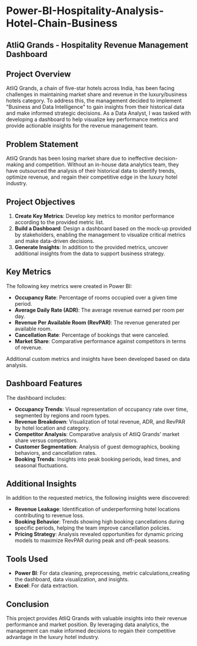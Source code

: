 # Power-BI-Hospitality-Analysis-Hotel-Chain-Business
## AtliQ Grands - Hospitality Revenue Management Dashboard

## Project Overview

AtliQ Grands, a chain of five-star hotels across India, has been facing challenges in maintaining market share and revenue in the luxury/business hotels category. To address this, the management decided to implement "Business and Data Intelligence" to gain insights from their historical data and make informed strategic decisions. As a Data Analyst, I was tasked with developing a dashboard to help visualize key performance metrics and provide actionable insights for the revenue management team.

## Problem Statement

AtliQ Grands has been losing market share due to ineffective decision-making and competition. Without an in-house data analytics team, they have outsourced the analysis of their historical data to identify trends, optimize revenue, and regain their competitive edge in the luxury hotel industry.

## Project Objectives

1. **Create Key Metrics**: Develop key metrics to monitor performance according to the provided metric list.
2. **Build a Dashboard**: Design a dashboard based on the mock-up provided by stakeholders, enabling the management to visualize critical metrics and make data-driven decisions.
3. **Generate Insights**: In addition to the provided metrics, uncover additional insights from the data to support business strategy.

## Key Metrics

The following key metrics were created in Power BI:
- **Occupancy Rate**: Percentage of rooms occupied over a given time period.
- **Average Daily Rate (ADR)**: The average revenue earned per room per day.
- **Revenue Per Available Room (RevPAR)**: The revenue generated per available room.
- **Cancellation Rate**: Percentage of bookings that were canceled.
- **Market Share**: Comparative performance against competitors in terms of revenue.
  
Additional custom metrics and insights have been developed based on data analysis.

## Dashboard Features

The dashboard includes:
- **Occupancy Trends**: Visual representation of occupancy rate over time, segmented by regions and room types.
- **Revenue Breakdown**: Visualization of total revenue, ADR, and RevPAR by hotel location and category.
- **Competitor Analysis**: Comparative analysis of AtliQ Grands’ market share versus competitors.
- **Customer Segmentation**: Analysis of guest demographics, booking behaviors, and cancellation rates.
- **Booking Trends**: Insights into peak booking periods, lead times, and seasonal fluctuations.

## Additional Insights

In addition to the requested metrics, the following insights were discovered:
- **Revenue Leakage**: Identification of underperforming hotel locations contributing to revenue loss.
- **Booking Behavior**: Trends showing high booking cancellations during specific periods, helping the team improve cancellation policies.
- **Pricing Strategy**: Analysis revealed opportunities for dynamic pricing models to maximize RevPAR during peak and off-peak seasons.

## Tools Used

- **Power BI**: For data cleaning, preprocessing, metric calculations,creating the dashboard, data visualization, and insights.
- **Excel**:  For data extraction.

## Conclusion

This project provides AtliQ Grands with valuable insights into their revenue performance and market position. By leveraging data analytics, the management can make informed decisions to regain their competitive advantage in the luxury hotel industry.
